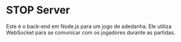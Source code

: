 # STOP Server

Este é o back-end em Node.js para um jogo de adedanha. Ele utiliza WebSocket
para se comunicar com os jogadores durante as partidas.
